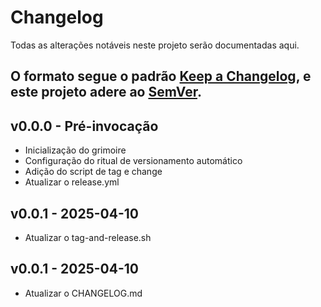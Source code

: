 # Changelog

Todas as alterações notáveis neste projeto serão documentadas aqui.

O formato segue o padrão [Keep a Changelog](https://keepachangelog.com/pt-BR/1.0.0/), e este projeto adere ao [SemVer](https://semver.org/lang/pt-BR/).
---

## v0.0.0 - Pré-invocação

- Inicialização do grimoire
- Configuração do ritual de versionamento automático
- Adição do script de tag e change
- Atualizar o release.yml

## v0.0.1 - 2025-04-10
- Atualizar o tag-and-release.sh
## v0.0.1 - 2025-04-10
- Atualizar o CHANGELOG.md
